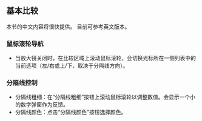 ## 基本比较

本节的中文内容将很快提供。
目前可参考英文版本。


### 鼠标滚轮导航
- 当放大镜关闭时，在比较区域上滚动鼠标滚轮，会切换光标所在一侧列表中的当前选项（左/右或上/下，取决于分隔线方向）。

### 分隔线控制
- 分隔线粗细：在“分隔线粗细”按钮上滚动鼠标滚轮以调整数值。会显示一个小的数字弹窗作为反馈。
- 分隔线颜色：点击“分隔线颜色”按钮选择颜色。
